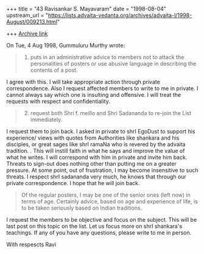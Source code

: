 +++
title = "43 Ravisankar S. Mayavaram"
date = "1998-08-04"
upstream_url = "https://lists.advaita-vedanta.org/archives/advaita-l/1998-August/009213.html"

+++
[Archive link](https://lists.advaita-vedanta.org/archives/advaita-l/1998-August/009213.html)

On Tue, 4 Aug 1998, Gummuluru Murthy wrote:

>
> 1. puts in an administrative advice to members not to attack the
> personalities of posters or use abusive language in describing the
> contents of a post.

I agree with this. I will take appropriate action through private
correspondence. Also I request affected members to write to me in
private. I cannot always say which one is insulting and
offensive. I will treat the requests with respect and
confidentiality.

>
> 2. request both Shri f. meillo and Shri Sadananda to re-join the List
> immediately.

I request them to join back. I asked in private to shrI EgoDust
to support his experience/ views with quotes from Authorities
like shankara and his disciples, or great sages like shrI ramaNa
who is revered by the advaita tradition. . This will instill
faith in what he says and improve the value of what he writes. I
will correspond with him in private and invite him back.  Threats
to sign-out does nothing other than putting me on a greater
pressure. At some point, out of frustration, I may become
insensitive to such threats. I respect shrI sadananda very much,
he knows that through our private correspondence. I hope that he
will join back.



> Of the regular posters, I may be one of the senior ones (left now) in
> terms of age. Certainly advice, based on age and experience of life,
> is to be taken seriously based on Indian traditions.

I request the members to be objective and focus on the subject.
This will be last post on this topic on the list. Let us focus
more on shrI shankara's teachings.  If any of you have any
questions, please write to me in person.


With respescts
Ravi

